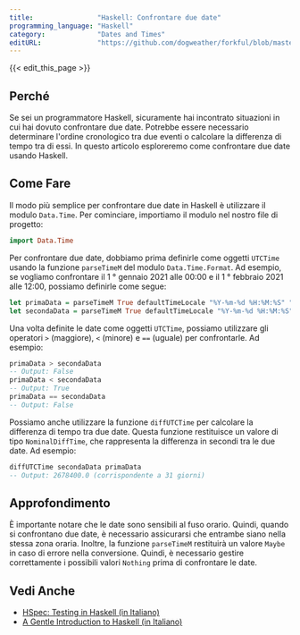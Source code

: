 ```yaml
---
title:                "Haskell: Confrontare due date"
programming_language: "Haskell"
category:             "Dates and Times"
editURL:              "https://github.com/dogweather/forkful/blob/master/content/it/haskell/comparing-two-dates.md"
---
```


{{< edit_this_page >}}

## Perché

Se sei un programmatore Haskell, sicuramente hai incontrato situazioni in cui hai dovuto confrontare due date. Potrebbe essere necessario determinare l'ordine cronologico tra due eventi o calcolare la differenza di tempo tra di essi. In questo articolo esploreremo come confrontare due date usando Haskell.

## Come Fare

Il modo più semplice per confrontare due date in Haskell è utilizzare il modulo `Data.Time`. Per cominciare, importiamo il modulo nel nostro file di progetto:

```Haskell
import Data.Time
```

Per confrontare due date, dobbiamo prima definirle come oggetti `UTCTime` usando la funzione `parseTimeM` del modulo `Data.Time.Format`. Ad esempio, se vogliamo confrontare il 1 ° gennaio 2021 alle 00:00 e il 1 ° febbraio 2021 alle 12:00, possiamo definirle come segue:

```Haskell
let primaData = parseTimeM True defaultTimeLocale "%Y-%m-%d %H:%M:%S" "2021-01-01 00:00:00" :: Maybe UTCTime
let secondaData = parseTimeM True defaultTimeLocale "%Y-%m-%d %H:%M:%S" "2021-02-01 12:00:00" :: Maybe UTCTime
```

Una volta definite le date come oggetti `UTCTime`, possiamo utilizzare gli operatori `>` (maggiore), `<` (minore) e `==` (uguale) per confrontarle. Ad esempio:

```Haskell
primaData > secondaData
-- Output: False
primaData < secondaData
-- Output: True
primaData == secondaData
-- Output: False
```

Possiamo anche utilizzare la funzione `diffUTCTime` per calcolare la differenza di tempo tra due date. Questa funzione restituisce un valore di tipo `NominalDiffTime`, che rappresenta la differenza in secondi tra le due date. Ad esempio:

```Haskell
diffUTCTime secondaData primaData
-- Output: 2678400.0 (corrispondente a 31 giorni)
```

## Approfondimento

È importante notare che le date sono sensibili al fuso orario. Quindi, quando si confrontano due date, è necessario assicurarsi che entrambe siano nella stessa zona oraria. Inoltre, la funzione `parseTimeM` restituirà un valore `Maybe` in caso di errore nella conversione. Quindi, è necessario gestire correttamente i possibili valori `Nothing` prima di confrontare le date.

## Vedi Anche

- [HSpec: Testing in Haskell (in Italiano)](https://www.valentinog.com/blog/haskell-hspec/)
- [A Gentle Introduction to Haskell (in Italiano)](https://www.spazio-lab.it/articoli/44-programmazione/45-a-gentle-introduction-to-haskell)